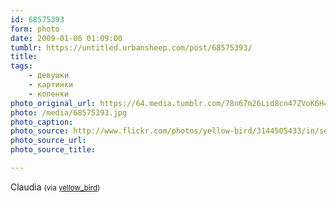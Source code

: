 ```yaml
---
id: 68575393
form: photo
date: 2009-01-06 01:09:00
tumblr: https://untitled.urbansheep.com/post/68575393/
title:
tags:
    - девушки
    - картинки
    - коленки
photo_original_url: https://64.media.tumblr.com/78n67m26Lid8cn47ZVoK6H44o1_400.jpg
photo: /media/68575393.jpg
photo_caption: 
photo_source: http://www.flickr.com/photos/yellow-bird/3144505433/in/set-72157611792233302/
photo_source_url:
photo_source_title:

---
```


<p>Claudia <small>(via <a href="http://www.flickr.com/photos/yellow-bird/3144505433/in/set-72157611792233302/">yellow_bird</a>)</small></p>
